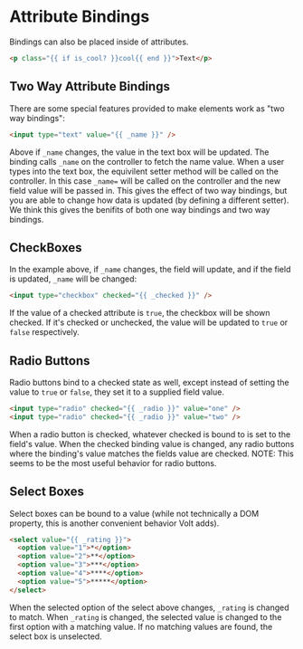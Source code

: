 # Attribute Bindings

Bindings can also be placed inside of attributes.

```html
<p class="{{ if is_cool? }}cool{{ end }}">Text</p>
```

## Two Way Attribute Bindings
There are some special features provided to make elements work as "two way bindings":

```html
<input type="text" value="{{ _name }}" />
```

Above if ```_name``` changes, the value in the text box will be updated.  The binding calls ```_name``` on the controller to fetch the name value. When a user types into the text box, the equivilent setter method will be called on the controller.  In this case ```_name=``` will be called on the controller and the new field value will be passed in.  This gives the effect of two way bindings, but you are able to change how data is updated (by defining a different setter).  We think this gives the benifits of both one way bindings and two way bindings.

## CheckBoxes

In the example above, if ```_name``` changes, the field will update, and if the field is updated, ```_name``` will be changed:

```html
<input type="checkbox" checked="{{ _checked }}" />
```

If the value of a checked attribute is ```true```, the checkbox will be shown checked. If it's checked or unchecked, the value will be updated to ```true``` or ```false``` respectively.

## Radio Buttons

Radio buttons bind to a checked state as well, except instead of setting the value to ```true``` or ```false```, they set it to a supplied field value.

```html
<input type="radio" checked="{{ _radio }}" value="one" />
<input type="radio" checked="{{ _radio }}" value="two" />
```

When a radio button is checked, whatever checked is bound to is set to the field's value.  When the checked binding value is changed, any radio buttons where the binding's value matches the fields value are checked.  NOTE: This seems to be the most useful behavior for radio buttons.

## Select Boxes

Select boxes can be bound to a value (while not technically a DOM property, this is another convenient behavior Volt adds).

```html
<select value="{{ _rating }}">
  <option value="1">*</option>
  <option value="2">**</option>
  <option value="3">***</option>
  <option value="4">****</option>
  <option value="5">*****</option>
</select>
```

When the selected option of the select above changes, ```_rating``` is changed to match.  When ```_rating``` is changed, the selected value is changed to the first option with a matching value.  If no matching values are found, the select box is unselected.

